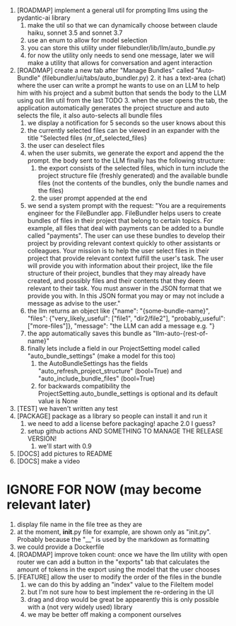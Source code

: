 1. [ROADMAP] implement a general util for prompting llms using the pydantic-ai library
   1. make the util so that we can dynamically choose between claude haiku, sonnet 3.5 and sonnet 3.7
   2. use an enum to allow for model selection
   3. you can store this utility under filebundler/lib/llm/auto_bundle.py
   4. for now the utility only needs to send one message, later we will make a utility that allows for conversation and agent interaction
2. [ROADMAP] create a new tab after "Manage Bundles" called "Auto-Bundle" (filebundler/ui/tabs/auto_bundler.py)
   2. it has a text-area (chat) where the user can write a prompt he wants to use on an LLM to help him with his project and a submit button that sends the body to the LLM using out llm util from the last TODO
   3. when the user opens the tab, the application automatically generates the project structure and auto selects the file, it also auto-selects all bundle files
      1. we display a notification for 5 seconds so the user knows about this
   4. the currently selected files can be viewed in an expander with the title "Selected files {nr_of_selected_files}
   5. the user can deselect files
   7. when the user submits, we generate the export and append the the prompt. the body sent to the LLM finally has the following structure:
      1. the export  consists of the selected files, which in turn include the project structure file (freshly generated) and the available bundle files (not the contents of the bundles, only the bundle names and the files)
      2. the user prompt appended at the end
   8. we send a system prompt with the request: "You are a requirements engineer for the FileBundler app. FileBundler helps users to create bundles of files in their project that belong to certain topics. For example, all files that deal with payments can be added to a bundle called "payments". The user can use these bundles to develop their project by providing relevant context quickly to other assistants or colleagues. Your mission is to help the user select files in their project that provide relevant context fulfill the user's task. The user will provide you with information about their project, like the file structure of their project, bundles that they may already have created, and possibly files and their contents that they deem relevant to their task. You must answer in the JSON format that we provide you with. In this JSON format you may or may not include a message as advise to the user."
   9. the llm returns an object like {"name": "{some-bundle-name}", "files": {"very_likely_useful": ["file1", "dir2/file2"], "probably_useful": ["more-files"]}, "message": "the LLM can add a message e.g. "}
   10. the app automatically saves this bundle as "llm-auto-{rest-of-name}"
   11. finally lets include a field in our ProjectSetting model called "auto_bundle_settings" (make a model for this too)
       1.  the AutoBundleSettings has the fields "auto_refresh_project_structure" (bool=True) and "auto_include_bundle_files" (bool=True)
       2.  for backwards compatibility the ProjectSetting.auto_bundle_settings is optional and its default value is None
3. [TEST] we haven't written any test
4. [PACKAGE] package as a library so people can install it and run it
   1. we need to add a license before packaging! apache 2.0 I guess?
   2. setup github actions AND SOMETHING TO MANAGE THE RELEASE VERSION!
      1. we'll start with 0.9
5. [DOCS] add pictures to README
6. [DOCS] make a video


# IGNORE FOR NOW (may become relevant later)
1. display file name in the file tree as they are
  1. at the moment, __init__.py file for example, are shown only as "init.py". Probably because the "__" is used by the markdown as formatting
2. we could provide a Dockerfile
3. [ROADMAP] improve token count: once we have the llm utility with open router we can add a button in the "exports" tab that calculates the amount of tokens in the export using the model that the user chooses
4. [FEATURE] allow the user to modify the order of the files in the bundle
   1. we can do this by adding an "index" value to the FileItem model
   2. but I'm not sure how to best implement the re-ordering in the UI 
   3. drag and drop would be great be appearently this is only possible with a (not very widely used) library
   4. we may be better off making a component ourselves